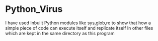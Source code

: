 # Python_Virus

I have used Inbuilt Python modules like sys,glob,re to show that how a simple piece of code can execute itself and replicate itself In 
other files which are kept in the same directory as this program


